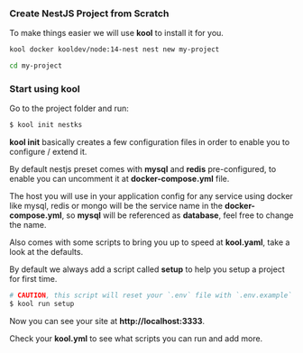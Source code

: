 ### Create NestJS Project from Scratch

To make things easier we will use **kool** to install it for you.

```bash
kool docker kooldev/node:14-nest nest new my-project

cd my-project
```

### Start using kool

Go to the project folder and run:

```bash
$ kool init nestks
```

**kool init** basically creates a few configuration files in order to enable you to configure / extend it.

By default nestjs preset comes with **mysql** and **redis** pre-configured, to enable you can uncomment it at **docker-compose.yml** file.

The host you will use in your application config for any service using docker like mysql, redis or mongo will be the service name in the **docker-compose.yml**, so **mysql** will be referenced as **database**, feel free to change the name.

Also comes with some scripts to bring you up to speed at **kool.yaml**, take a look at the defaults.

By default we always add a script called **setup** to help you setup a project for first time.

```bash
# CAUTION, this script will reset your `.env` file with `.env.example`
$ kool run setup
```

Now you can see your site at **http://localhost:3333**.

Check your **kool.yml** to see what scripts you can run and add more.

